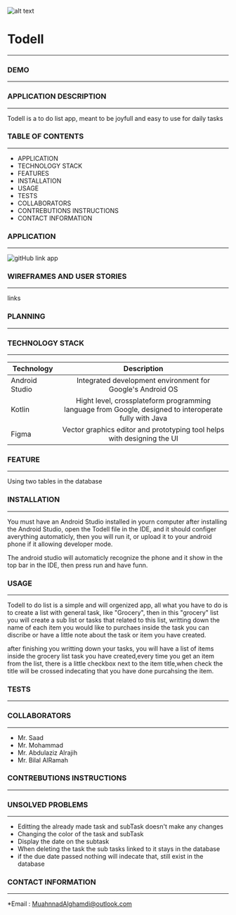 ![alt text](https://camo.githubusercontent.com/37ca472e2afb74974a0314d89af8f470422a79582bed0d188f9927777230195d/68747470733a2f2f6c61756e63682e73612f6173736574732f696d616765732f6c6f676f732f7475776169712d61636164656d792d6c6f676f2e737667)
# Todell
---------------------

### DEMO
------


### APPLICATION DESCRIPTION
-------------------------
Todell is a to do list app, meant to be joyfull and easy to use for daily tasks

### TABLE OF CONTENTS
----------------------
* APPLICATION
* TECHNOLOGY STACK
* FEATURES
* INSTALLATION
* USAGE
* TESTS
* COLLABORATORS
* CONTREBUTIONS INSTRUCTIONS
* CONTACT INFORMATION


### APPLICATION
----------------
![gitHub link app](https://github.com/Muhannad-Mughram-Alghamdi/Android-Capstone-1)

### WIREFRAMES AND USER STORIES
-------------------------------
links

### PLANNING
-------------


### TECHNOLOGY STACK
---------------------

|Technology        |Description                                                                                            |
|------------------|:-----------------------------------------------------------------------------------------------------:|
| Android Studio   |Integrated development environment for Google's Android OS                                             |
| Kotlin           |Hight level, crossplateform programming language from Google,  designed to interoperate fully with Java|
| Figma            |Vector graphics editor and prototyping tool helps with designing the UI                                |

### FEATURE
------------------
Using two tables in the database

### INSTALLATION
------------------
You must have an Android Studio installed in yourn computer
after installing the Android Studio, open the Todell file in the IDE, and it should configer averything automaticly,
then you will run it, or upload it to your android phone if it allowing developer mode.

The android studio will automaticly recognize the phone and it show in the top bar in the IDE, then press run and have funn.

### USAGE
-------------
Todell to do list is a simple and will orgenized app, all what you have to do is to create a list with general task, like "Grocery",
then in this "grocery" list you will create a sub list or tasks that related to this list, writting down the name of each item you would like to purchaes 
inside the task you can discribe or have a little note about the task or item you have created. 

after finishing you writting down your tasks, you will have a list of items inside the grocery list task you have created,every time you get an item from the list, 
there is a little checkbox next to the item title,when check the title will be crossed indecating that you have done purcahsing the item.  

### TESTS
------------

### COLLABORATORS
------------------
* Mr. Saad
* Mr. Mohammad 
* Mr. Abdulaziz Alrajih
* Mr. Bilal AlRamah

### CONTREBUTIONS INSTRUCTIONS
--------------------------------



### UNSOLVED PROBLEMS
---------------------
* Editting the already made task and subTask doesn't make any changes
* Changing the color of the task and subTask
* Display the date on the subtask 
* When deleting the task the sub tasks linked to it stays in the database
* if the due date passed nothing will indecate that, still exist in the database 

### CONTACT INFORMATION
------------------------
*Email : MuahnnadAlghamdi@outlook.com 
